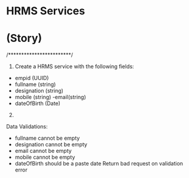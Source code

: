 # HRMS Services

 # (Story)
/************************/
1. Create a HRMS service with the following fields:
- empid (UUID)
- fullname (string)
- designation (string)
- mobile (string)
  -email(string)
- dateOfBirth (Date)
2.
  Data Validations:
- fullname cannot be empty
- designation cannot be empty
- email cannot be empty
- mobile cannot be empty
- dateOfBirth should be a paste date
  Return bad request on validation error